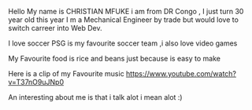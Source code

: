Hello
My name is CHRISTIAN MFUKE i am from DR Congo , I just turn 30 year old this year
I m a Mechanical Engineer by trade but would love to switch carreer into Web Dev.

I love soccer PSG is my favourite soccer team ,i also love video games

My Favourite food is rice and beans just because is easy to make

Here is a clip of my Favourite music https://www.youtube.com/watch?v=T37nO9uJNp0

An interesting about me is that i talk alot i mean alot :)
